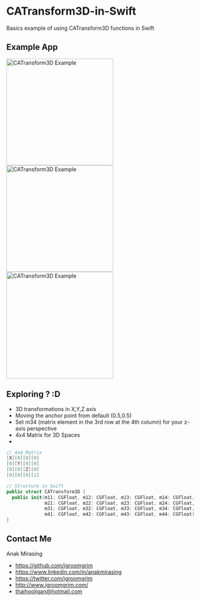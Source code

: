 # CATransform3D-in-Swift
Basics example of using CATransform3D functions in Swift

## Example App
<img alt="CATransform3D Example" width=280 src="https://github.com/igroomgrim/CATransform3D-in-Swift/blob/master/catransfrom3d_ex3.png"/>
<img alt="CATransform3D Example" width=280 src="https://github.com/igroomgrim/CATransform3D-in-Swift/blob/master/catransfrom3d_ex1.png"/>
<img alt="CATransform3D Example" width=280 src="https://github.com/igroomgrim/CATransform3D-in-Swift/blob/master/catransfrom3d_ex2.png"/>

## Exploring ? :D
* 3D transformations in X,Y,Z axis
* Moving the anchor point from default (0.5,0.5)
* Set m34 (matrix element in the 3rd row at the 4th column) for your z-axis perspective
* 4x4 Matrix for 3D Spaces
* 
```swift
// 4x4 Matrix
[X][0][0][0]
[0][Y][0][0]
[0][0][Z][0]
[0][0][0][1]

// Structure in Swift
public struct CATransform3D {
  public init(m11: CGFloat, m12: CGFloat, m13: CGFloat, m14: CGFloat, 
              m21: CGFloat, m22: CGFloat, m23: CGFloat, m24: CGFloat, 
              m31: CGFloat, m32: CGFloat, m33: CGFloat, m34: CGFloat, 
              m41: CGFloat, m42: CGFloat, m43: CGFloat, m44: CGFloat)
}
```

## Contact Me

Anak Mirasing

- https://github.com/igroomgrim
- https://www.linkedin.com/in/anakmirasing
- https://twitter.com/igroomgrim
- http://www.igroomgrim.com/
- thaihooligan@hotmail.com
